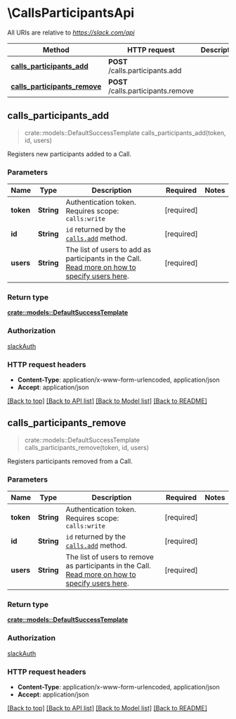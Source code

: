 # \CallsParticipantsApi

All URIs are relative to *https://slack.com/api*

Method | HTTP request | Description
------------- | ------------- | -------------
[**calls_participants_add**](CallsParticipantsApi.md#calls_participants_add) | **POST** /calls.participants.add | 
[**calls_participants_remove**](CallsParticipantsApi.md#calls_participants_remove) | **POST** /calls.participants.remove | 



## calls_participants_add

> crate::models::DefaultSuccessTemplate calls_participants_add(token, id, users)


Registers new participants added to a Call.

### Parameters


Name | Type | Description  | Required | Notes
------------- | ------------- | ------------- | ------------- | -------------
**token** | **String** | Authentication token. Requires scope: `calls:write` | [required] |
**id** | **String** | `id` returned by the [`calls.add`](/methods/calls.add) method. | [required] |
**users** | **String** | The list of users to add as participants in the Call. [Read more on how to specify users here](/apis/calls#users). | [required] |

### Return type

[**crate::models::DefaultSuccessTemplate**](Default_success_template.md)

### Authorization

[slackAuth](../README.md#slackAuth)

### HTTP request headers

- **Content-Type**: application/x-www-form-urlencoded, application/json
- **Accept**: application/json

[[Back to top]](#) [[Back to API list]](../README.md#documentation-for-api-endpoints) [[Back to Model list]](../README.md#documentation-for-models) [[Back to README]](../README.md)


## calls_participants_remove

> crate::models::DefaultSuccessTemplate calls_participants_remove(token, id, users)


Registers participants removed from a Call.

### Parameters


Name | Type | Description  | Required | Notes
------------- | ------------- | ------------- | ------------- | -------------
**token** | **String** | Authentication token. Requires scope: `calls:write` | [required] |
**id** | **String** | `id` returned by the [`calls.add`](/methods/calls.add) method. | [required] |
**users** | **String** | The list of users to remove as participants in the Call. [Read more on how to specify users here](/apis/calls#users). | [required] |

### Return type

[**crate::models::DefaultSuccessTemplate**](Default_success_template.md)

### Authorization

[slackAuth](../README.md#slackAuth)

### HTTP request headers

- **Content-Type**: application/x-www-form-urlencoded, application/json
- **Accept**: application/json

[[Back to top]](#) [[Back to API list]](../README.md#documentation-for-api-endpoints) [[Back to Model list]](../README.md#documentation-for-models) [[Back to README]](../README.md)

